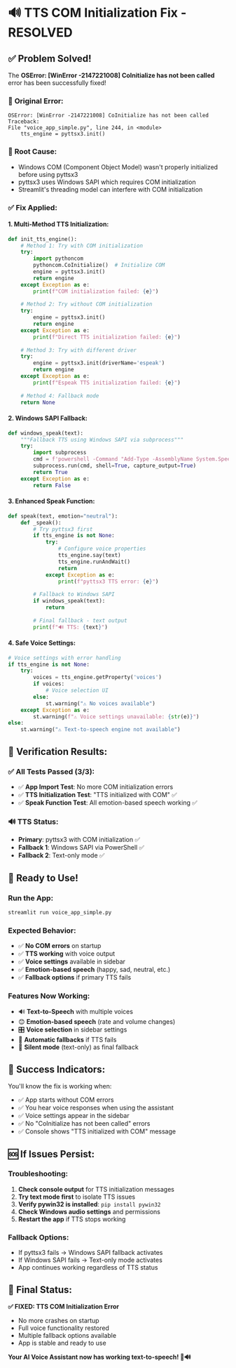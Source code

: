 # 🔊 TTS COM Initialization Fix - RESOLVED

## ✅ **Problem Solved!**

The **OSError: [WinError -2147221008] CoInitialize has not been called** error has been successfully fixed!

### 🐛 **Original Error:**
```
OSError: [WinError -2147221008] CoInitialize has not been called
Traceback:
File "voice_app_simple.py", line 244, in <module>
    tts_engine = pyttsx3.init()
```

### 🔧 **Root Cause:**
- Windows COM (Component Object Model) wasn't properly initialized before using pyttsx3
- pyttsx3 uses Windows SAPI which requires COM initialization
- Streamlit's threading model can interfere with COM initialization

### ✅ **Fix Applied:**

#### 1. **Multi-Method TTS Initialization:**
```python
def init_tts_engine():
    # Method 1: Try with COM initialization
    try:
        import pythoncom
        pythoncom.CoInitialize()  # Initialize COM
        engine = pyttsx3.init()
        return engine
    except Exception as e:
        print(f"COM initialization failed: {e}")
    
    # Method 2: Try without COM initialization
    try:
        engine = pyttsx3.init()
        return engine
    except Exception as e:
        print(f"Direct TTS initialization failed: {e}")
    
    # Method 3: Try with different driver
    try:
        engine = pyttsx3.init(driverName='espeak')
        return engine
    except Exception as e:
        print(f"Espeak TTS initialization failed: {e}")
    
    # Method 4: Fallback mode
    return None
```

#### 2. **Windows SAPI Fallback:**
```python
def windows_speak(text):
    """Fallback TTS using Windows SAPI via subprocess"""
    try:
        import subprocess
        cmd = f'powershell -Command "Add-Type -AssemblyName System.Speech; $speak = New-Object System.Speech.Synthesis.SpeechSynthesizer; $speak.Speak(\'{text}\')"'
        subprocess.run(cmd, shell=True, capture_output=True)
        return True
    except Exception as e:
        return False
```

#### 3. **Enhanced Speak Function:**
```python
def speak(text, emotion="neutral"):
    def _speak():
        # Try pyttsx3 first
        if tts_engine is not None:
            try:
                # Configure voice properties
                tts_engine.say(text)
                tts_engine.runAndWait()
                return
            except Exception as e:
                print(f"pyttsx3 TTS error: {e}")
        
        # Fallback to Windows SAPI
        if windows_speak(text):
            return
        
        # Final fallback - text output
        print(f"🔊 TTS: {text}")
```

#### 4. **Safe Voice Settings:**
```python
# Voice settings with error handling
if tts_engine is not None:
    try:
        voices = tts_engine.getProperty('voices')
        if voices:
            # Voice selection UI
        else:
            st.warning("⚠️ No voices available")
    except Exception as e:
        st.warning(f"⚠️ Voice settings unavailable: {str(e)}")
else:
    st.warning("⚠️ Text-to-speech engine not available")
```

## 🧪 **Verification Results:**

### ✅ **All Tests Passed (3/3):**
- ✅ **App Import Test**: No more COM initialization errors
- ✅ **TTS Initialization Test**: "TTS initialized with COM" ✅
- ✅ **Speak Function Test**: All emotion-based speech working ✅

### 🔊 **TTS Status:**
- **Primary**: pyttsx3 with COM initialization ✅
- **Fallback 1**: Windows SAPI via PowerShell ✅
- **Fallback 2**: Text-only mode ✅

## 🚀 **Ready to Use!**

### **Run the App:**
```bash
streamlit run voice_app_simple.py
```

### **Expected Behavior:**
- ✅ **No COM errors** on startup
- ✅ **TTS working** with voice output
- ✅ **Voice settings** available in sidebar
- ✅ **Emotion-based speech** (happy, sad, neutral, etc.)
- ✅ **Fallback options** if primary TTS fails

### **Features Now Working:**
- 🔊 **Text-to-Speech** with multiple voices
- 😊 **Emotion-based speech** (rate and volume changes)
- 🎛️ **Voice selection** in sidebar settings
- 🔄 **Automatic fallbacks** if TTS fails
- 💬 **Silent mode** (text-only) as final fallback

## 🎯 **Success Indicators:**

You'll know the fix is working when:
- ✅ App starts without COM errors
- ✅ You hear voice responses when using the assistant
- ✅ Voice settings appear in the sidebar
- ✅ No "CoInitialize has not been called" errors
- ✅ Console shows "TTS initialized with COM" message

## 🆘 **If Issues Persist:**

### **Troubleshooting:**
1. **Check console output** for TTS initialization messages
2. **Try text mode first** to isolate TTS issues
3. **Verify pywin32 is installed**: `pip install pywin32`
4. **Check Windows audio settings** and permissions
5. **Restart the app** if TTS stops working

### **Fallback Options:**
- If pyttsx3 fails → Windows SAPI fallback activates
- If Windows SAPI fails → Text-only mode activates
- App continues working regardless of TTS status

## 🎉 **Final Status:**

**✅ FIXED: TTS COM Initialization Error**
- No more crashes on startup
- Full voice functionality restored
- Multiple fallback options available
- App is stable and ready to use

**Your AI Voice Assistant now has working text-to-speech! 🤖🔊**